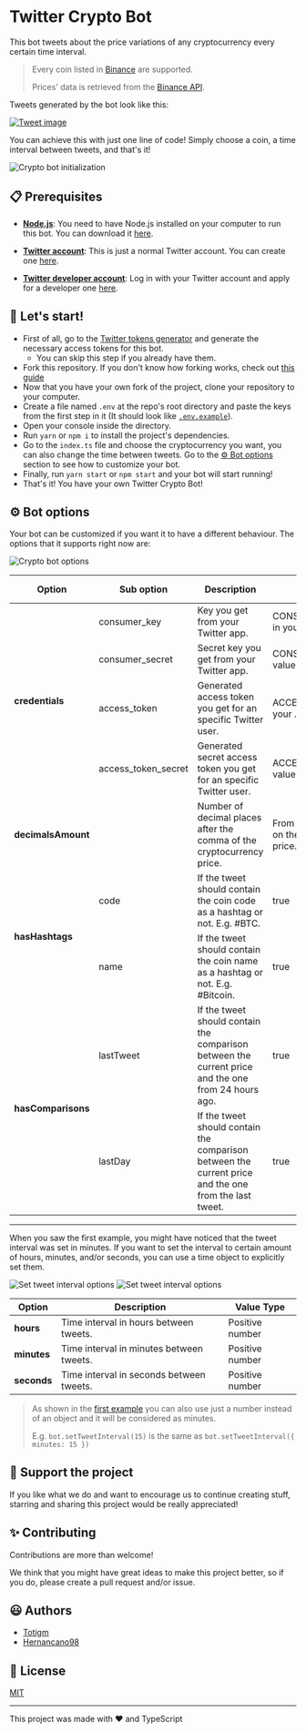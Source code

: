 # Twitter Crypto Bot

This bot tweets about the price variations of any cryptocurrency every certain time interval.

> Every coin listed in [Binance](https://www.binance.com) are supported.
>
> Prices' data is retrieved from the [Binance API](https://github.com/binance/binance-spot-api-docs/blob/master/rest-api.md).

Tweets generated by the bot look like this:

[![Tweet image](https://user-images.githubusercontent.com/64804554/143302482-bebff339-94fe-4596-82fe-a25c1e61d61a.png)](https://twitter.com/Bitcoin8News)

You can achieve this with just one line of code! Simply choose a coin, a time interval between tweets, and that's it!

![Crypto bot initialization](https://user-images.githubusercontent.com/64804554/143302340-21f115f2-b628-45f5-8df9-2cf4c9e0e582.png)

## 📋 Prerequisites

-   [**Node.js**](https://nodejs.org): You need to have Node.js installed on your computer to run this bot. You can download it [here](https://nodejs.org/en/download).

-   [**Twitter account**](https://twitter.com): This is just a normal Twitter account. You can create one [here](https://twitter.com/i/flow/signup).

-   [**Twitter developer account**](https://developer.twitter.com): Log in with your Twitter account and apply for a developer one [here](https://developer.twitter.com/en/apply-for-access).

## 🎉 Let's start!

-   First of all, go to the [Twitter tokens generator](https://github.com/totigm/twitter-tokens-generator) and generate the necessary access tokens for this bot.
    -   You can skip this step if you already have them.
-   Fork this repository. If you don't know how forking works, check out [this guide](https://guides.github.com/activities/forking)
-   Now that you have your own fork of the project, clone your repository to your computer.
-   Create a file named `.env` at the repo's root directory and paste the keys from the first step in it (It should look like [`.env.example`](.env.example)).
-   Open your console inside the directory.
-   Run `yarn` or `npm i` to install the project's dependencies.
-   Go to the `index.ts` file and choose the cryptocurrency you want, you can also change the time between tweets. Go to the [⚙️ Bot options](#⚙️-bot-options) section to see how to customize your bot.
-   Finally, run `yarn start` or `npm start` and your bot will start running!
-   That's it! You have your own Twitter Crypto Bot!

## ⚙️ Bot options

Your bot can be customized if you want it to have a different behaviour. The options that it supports right now are:

![Crypto bot options](https://user-images.githubusercontent.com/68404335/143305475-f79f4218-e51f-47e3-8edd-1799b279bbca.png)

<table>
    <thead>
        <tr>
            <th>Option</th>
            <th>Sub option</th>
            <th>Description</th>
            <th>Default value</th>
            <th>Value type</th>
        </tr>
    </thead>
    <tbody>
        <div id="credentials">
            <tr>
                <td rowspan="5">
                    <b>credentials</b>
                </td>
            </tr>
            <tr>
                <td>consumer_key</td>
                <td>Key you get from your Twitter app.</td>
                <td>CONSUMER_KEY value in your .env file.</td>
                <td>String</td>
            </tr>
            <tr>
                <td>consumer_secret</td>
                <td>Secret key you get from your Twitter app.</td>
                <td>CONSUMER_SECRET value in your .env file.</td>
                <td>String</td>
            </tr>
            <tr>
                <td>access_token</td>
                <td>Generated access token you get for an specific Twitter user.</td>
                <td>ACCESS_TOKEN value in your .env file.</td>
                <td>String</td>
            </tr>
            <tr>
                <td>access_token_secret</td>
                <td>Generated secret access token you get for an specific Twitter user.</td>
                <td>ACCESS_TOKEN_SECRET value in your .env file.</td>
                <td>String</td>
            </tr>
        </div>
        <div id="decimalsAmount">
            <tr>
                <td><b>decimalsAmount</b></td>
                <td></td>
                <td>
                    Number of decimal places after the comma of the cryptocurrency price.
                </td>
                <td>From 0 to 8 depending on the cryptocurrency price.</td>
                <td>Positive number</td>
            </tr>
        </div>
        <div id="hasHashtags">
            <tr>
                <td rowspan="3">
                    <b>hasHashtags</b>
                </td>
            </tr>
            <tr>
                <td>code</td>
                <td>If the tweet should contain the coin code as a hashtag or not. E.g. #BTC.</td>
                <td>true</td>
                <td>Boolean</td>
            </tr>
            <tr>
                <td>name</td>
                <td>
                    If the tweet should contain the coin name as a hashtag or not. E.g. #Bitcoin.
                </td>
                <td>true</td>
                <td>Boolean</td>
            </tr>
        </div>
        <div id="hasComparisons">
            <tr>
                <td rowspan="3">
                    <b>hasComparisons</b>
                </td>
            </tr>
            <tr>
                <td>lastTweet</td>
                <td>
                    If the tweet should contain the comparison between the current price and the one
                    from 24 hours ago.
                </td>
                <td>true</td>
                <td>Boolean</td>
            </tr>
            <tr>
                <td>lastDay</td>
                <td>
                    If the tweet should contain the comparison between the current price and the one
                    from the last tweet.
                </td>
                <td>true</td>
                <td>Boolean</td>
            </tr>
        </div>
    </tbody>
</table>

<hr/>

When you saw the first example, you might have noticed that the tweet interval was set in minutes. If you want to set the interval to certain amount of hours, minutes, and/or seconds, you can use a time object to explicitly set them.

![Set tweet interval options](https://user-images.githubusercontent.com/64804554/143302414-c0bc4aaa-a003-4689-90a7-e31ba2778ede.png)
![Set tweet interval options](https://user-images.githubusercontent.com/68404335/143306008-907e046a-a682-4b90-83b0-dc6428e3a031.png)

| Option      | Description                              | Value Type      |
| ----------- | ---------------------------------------- | --------------- |
| **hours**   | Time interval in hours between tweets.   | Positive number |
| **minutes** | Time interval in minutes between tweets. | Positive number |
| **seconds** | Time interval in seconds between tweets. | Positive number |

> As shown in the [first example](#twitter-cryptobot) you can also use just a number instead of an object and it will be considered as minutes.
>
> E.g. `bot.setTweetInterval(15)` is the same as `bot.setTweetInterval({ minutes: 15 })`

## 💖 Support the project

If you like what we do and want to encourage us to continue creating stuff, starring and sharing this project would be really appreciated!

## ✨ Contributing

Contributions are more than welcome!

We think that you might have great ideas to make this project better, so if you do, please create a pull request and/or issue.

## 😃 Authors

-   [Totigm](https://github.com/totigm)
-   [Hernancano98](https://github.com/Hernancano98)

## 📄 License

[MIT](./LICENSE)

<hr />

This project was made with ❤ and TypeScript
